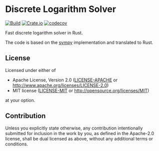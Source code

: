 # Discrete Logarithm Solver

[![Build](https://github.com/skyf0l/discrete-logarithm/actions/workflows/ci.yml/badge.svg)](https://github.com/skyf0l/discrete-logarithm/actions/workflows/ci.yml)
[![Crate.io](https://img.shields.io/crates/v/discrete-logarithm.svg)](https://crates.io/crates/discrete-logarithm)
[![codecov](https://codecov.io/gh/skyf0l/discrete-logarithm/branch/master/graph/badge.svg)](https://codecov.io/gh/skyf0l/discrete-logarithm)

Fast discrete logarithm solver in Rust.

The code is based on the [sympy](https://github.com/sympy/sympy) implementation and translated to Rust.

## License

Licensed under either of

- Apache License, Version 2.0
  ([LICENSE-APACHE](LICENSE-APACHE) or <http://www.apache.org/licenses/LICENSE-2.0>)
- MIT license
  ([LICENSE-MIT](LICENSE-MIT) or <http://opensource.org/licenses/MIT>)

at your option.

## Contribution

Unless you explicitly state otherwise, any contribution intentionally submitted
for inclusion in the work by you, as defined in the Apache-2.0 license, shall be
dual licensed as above, without any additional terms or conditions.
